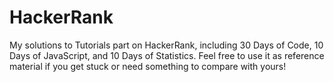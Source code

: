 # HackerRank
My solutions to Tutorials part on HackerRank, including 30 Days of Code, 10 Days of JavaScript, and 10 Days of Statistics. Feel free to use it as reference material if you get stuck or need something to compare with yours!
